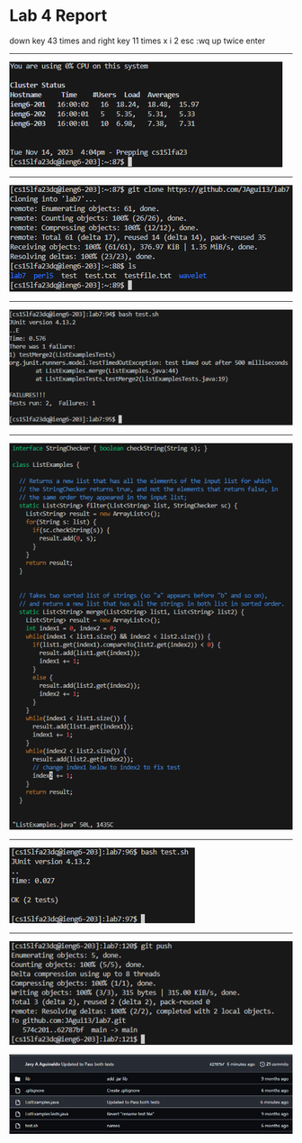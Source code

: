 # Lab 4 Report

down key 43 times and right key 11 times
x i 2 esc :wq
up twice enter

---
![Step4](Photos/LabRep4/Rep4Step4.png)

---
![Step5](Photos/LabRep4/Rep4Step5.png)

---
![Step6](Photos/LabRep4/Rep4Step6.png)

---
![Step7](Photos/LabRep4/Rep4Step7.png)

---
![Step8](Photos/LabRep4/Rep4Step8.png)

---
![Step9](Photos/LabRep4/Rep4Step9.png)


![Step9.1](Photos/LabRep4/Rep4Step9.1.png)
